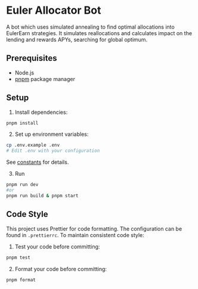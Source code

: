 # Euler Allocator Bot

A bot which uses simulated annealing to find optimal allocations into EulerEarn strategies. It simulates reallocations and calculates impact on the lending and rewards APYs, searching for global optimum.

## Prerequisites

- Node.js
- [pnpm](https://pnpm.io/) package manager

## Setup

1. Install dependencies:
```bash
pnpm install
```

2. Set up environment variables:
```bash
cp .env.example .env
# Edit .env with your configuration
```
See [constants](./src/constants/constants.ts) for details.

3. Run
```bash
pnpm run dev
#or
pnpm run build & pnpm start
```

## Code Style

This project uses Prettier for code formatting. The configuration can be found in `.prettierrc`. To maintain consistent code style:

1. Test your code before committing:
```bash
pnpm test
```

2. Format your code before committing:
```bash
pnpm format
```